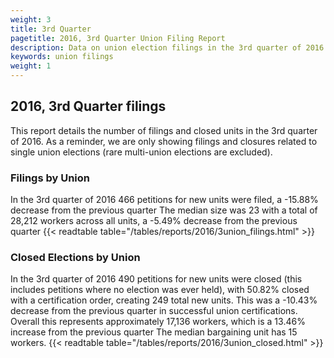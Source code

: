 ```yaml
---
weight: 3
title: 3rd Quarter
pagetitle: 2016, 3rd Quarter Union Filing Report
description: Data on union election filings in the 3rd quarter of 2016
keywords: union filings
weight: 1
---
```


## 2016, 3rd Quarter filings

This report details the number of filings and closed units in the 3rd quarter of 2016. As a reminder, we are only showing filings and closures related to single union elections (rare multi-union elections are excluded).

### Filings by Union
In the 3rd quarter of 2016 466 petitions for new units were filed, a -15.88% decrease from the previous quarter The median size was 23 with a total of 28,212 workers across all units, a -5.49% decrease from the previous quarter
{{< readtable table="/tables/reports/2016/3union_filings.html" >}}

### Closed Elections by Union
In the 3rd quarter of 2016 490 petitions for new units were closed (this includes petitions where no election was ever held), with 50.82% closed with a certification order, creating 249 total new units. This was a -10.43% decrease from the previous quarter in successful union certifications. Overall this represents approximately 17,136 workers, which is a 13.46% increase from the previous quarter The median bargaining unit has 15 workers.
{{< readtable table="/tables/reports/2016/3union_closed.html" >}}
